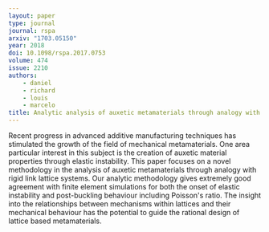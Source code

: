 ```yaml
---
layout: paper
type: journal
journal: rspa
arxiv: "1703.05150"
year: 2018
doi: 10.1098/rspa.2017.0753
volume: 474
issue: 2210
authors:
    - daniel
    - richard
    - louis
    - marcelo
title: Analytic analysis of auxetic metamaterials through analogy with rigid link systems
---
```


Recent progress in advanced additive manufacturing techniques has stimulated the growth 
of the field of mechanical metamaterials. One area particular interest in this subject 
is the creation of auxetic material properties through elastic instability. This paper focuses 
on a novel methodology in the analysis of auxetic metamaterials through analogy with rigid 
link lattice systems. Our analytic methodology gives extremely good agreement with finite 
element simulations for both the onset of elastic instability and post-buckling behaviour 
including Poisson's ratio. The insight into the relationships between mechanisms within lattices 
and their mechanical behaviour has the potential to guide the rational design of lattice 
based metamaterials.
